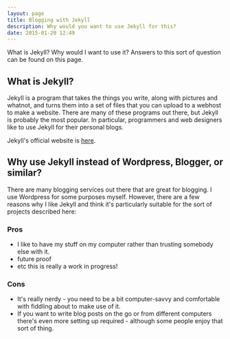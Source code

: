 ```yaml
---
layout: page
title: Blogging with Jekyll
description: Why would you want to use Jekyll for this?
date: 2015-01-20 12:49
---
```


What is Jekyll? Why would I want to use it? Answers to this sort of question can be found on this page.

## What is Jekyll?

Jekyll is a program that takes the things you write, along with pictures and whatnot, and turns them into a set of files that you can upload to a webhost to make a website. There are many of these programs out there, but Jekyll is probably the most popular. In particular, programmers and web designers like to use Jekyll for their personal blogs.

Jekyll's official website is [here](http://jekyllrb.com/).

## Why use Jekyll instead of Wordpress, Blogger, or similar?

There are many blogging services out there that are great for blogging. I use Wordpress for some purposes myself. However, there are a few reasons why I like Jekyll and think it's particularly suitable for the sort of projects described here:

### Pros

* I like to have my stuff on my computer rather than trusting somebody else with it.
* future proof
* etc this is really a work in progress!

### Cons

* It's really nerdy - you need to be a bit computer-savvy and comfortable with fiddling about to make use of it.
* If you want to write blog posts on the go or from different computers there's even more setting up required - although some people enjoy that sort of thing.
